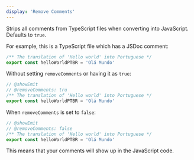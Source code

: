 ```yaml
---
display: 'Remove Comments'
---
```


Strips all comments from TypeScript files when converting into JavaScript. Defaults to `true`.

For example, this is a TypeScript file which has a JSDoc comment:

```ts
/** The translation of 'Hello world' into Portuguese */
export const helloWorldPTBR = 'Olá Mundo'
```

Without setting `removeComments` or having it as `true`:

```ts twoslash
// @showEmit
// @removeComments: tru
/** The translation of 'Hello world' into Portuguese */
export const helloWorldPTBR = 'Olá Mundo'
```

When `removeComments` is set to `false`:

```ts twoslash
// @showEmit
// @removeComments: false
/** The translation of 'Hello world' into Portuguese */
export const helloWorldPTBR = 'Olá Mundo'
```

This means that your comments will show up in the JavaScript code.
